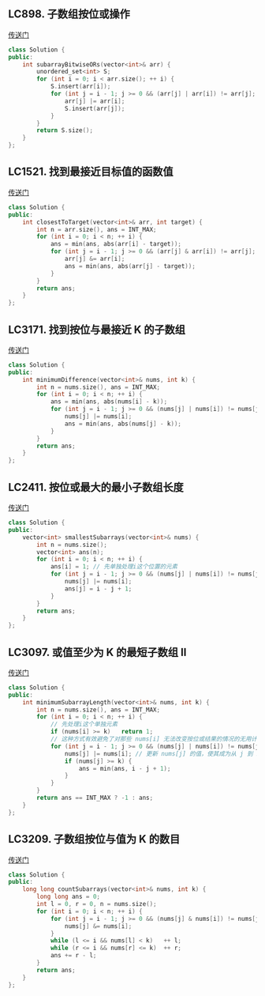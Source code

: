 ## LC898. 子数组按位或操作
[传送门](https://leetcode.cn/problems/bitwise-ors-of-subarrays/description/)
```C++
class Solution {
public:
    int subarrayBitwiseORs(vector<int>& arr) {
        unordered_set<int> S;
        for (int i = 0; i < arr.size(); ++ i) {
            S.insert(arr[i]);
            for (int j = i - 1; j >= 0 && (arr[j] | arr[i]) != arr[j]; -- j) {
                arr[j] |= arr[i];
                S.insert(arr[j]);
            }
        }
        return S.size();
    }
};
```

## LC1521. 找到最接近目标值的函数值
[传送门](https://leetcode.cn/problems/find-a-value-of-a-mysterious-function-closest-to-target/description/)
```C++
class Solution {
public:
    int closestToTarget(vector<int>& arr, int target) {
        int n = arr.size(), ans = INT_MAX;
        for (int i = 0; i < n; ++ i) {
            ans = min(ans, abs(arr[i] - target));
            for (int j = i - 1; j >= 0 && (arr[j] & arr[i]) != arr[j]; -- j) {
                arr[j] &= arr[i];
                ans = min(ans, abs(arr[j] - target));
            }
        }
        return ans;
    }
};
```

## LC3171. 找到按位与最接近 K 的子数组
[传送门](https://leetcode.cn/problems/find-subarray-with-bitwise-or-closest-to-k/)
```C++
class Solution {
public:
    int minimumDifference(vector<int>& nums, int k) {
        int n = nums.size(), ans = INT_MAX;
        for (int i = 0; i < n; ++ i) {
            ans = min(ans, abs(nums[i] - k));
            for (int j = i - 1; j >= 0 && (nums[j] | nums[i]) != nums[j]; -- j) {
                nums[j] |= nums[i];
                ans = min(ans, abs(nums[j] - k));
            }
        }
        return ans;
    }
};
```


## LC2411. 按位或最大的最小子数组长度
[传送门](https://leetcode.cn/problems/smallest-subarrays-with-maximum-bitwise-or/description/)
```C++
class Solution {
public:
    vector<int> smallestSubarrays(vector<int>& nums) {
        int n = nums.size();
        vector<int> ans(n);
        for (int i = 0; i < n; ++ i) {
            ans[i] = 1; // 先单独处理i这个位置的元素
            for (int j = i - 1; j >= 0 && (nums[j] | nums[i]) != nums[j]; -- j) {
                nums[j] |= nums[i];
                ans[j] = i - j + 1;
            }
        }
        return ans;
    }
};
```

## LC3097. 或值至少为 K 的最短子数组 II
[传送门](https://leetcode.cn/problems/shortest-subarray-with-or-at-least-k-ii/description/)
```C++
class Solution {
public:
    int minimumSubarrayLength(vector<int>& nums, int k) {
        int n = nums.size(), ans = INT_MAX;
        for (int i = 0; i < n; ++ i) {
            // 先处理i这个单独元素
            if (nums[i] >= k)   return 1;
            // 这种方式有效避免了对那些 nums[i] 无法改变按位或结果的情况的无用计算。
            for (int j = i - 1; j >= 0 && (nums[j] | nums[i]) != nums[j]; -- j) {
                nums[j] |= nums[i]; // 更新 nums[j] 的值，使其成为从 j 到 i 所有元素的按位或结果
                if (nums[j] >= k) {
                    ans = min(ans, i - j + 1);
                }
            }
        }
        return ans == INT_MAX ? -1 : ans;
    }
};
```

## LC3209. 子数组按位与值为 K 的数目
[传送门](https://leetcode.cn/problems/number-of-subarrays-with-and-value-of-k/description/)
```C++
class Solution {
public:
    long long countSubarrays(vector<int>& nums, int k) {
        long long ans = 0;
        int l = 0, r = 0, n = nums.size();
        for (int i = 0; i < n; ++ i) {
            for (int j = i - 1; j >= 0 && (nums[j] & nums[i]) != nums[j]; -- j) {
                nums[j] &= nums[i];
            }
            while (l <= i && nums[l] < k)   ++ l;
            while (r <= i && nums[r] <= k)  ++ r;
            ans += r - l;
        }
        return ans;
    }
};
```
